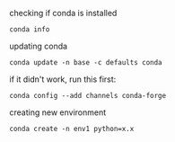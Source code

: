 checking if conda is installed

    conda info

updating conda

    conda update -n base -c defaults conda

if it didn't work, run this first:

    conda config --add channels conda-forge

creating new environment

    conda create -n env1 python=x.x 


